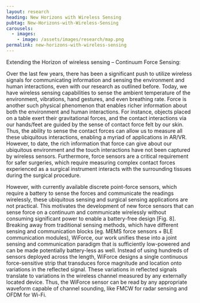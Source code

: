 ```yaml
---
layout: research
heading: New Horizons with Wireless Sensing
pubtag: New-Horizons-with-Wireless-Sensing
carousels:
  - images:
    - image: /assets/images/research/map.png
permalink: new-horizons-with-wireless-sensing
---
```


Extending the Horizon of wireless sensing – Continuum Force Sensing: 

Over the last few years, there has been a significant push to utilize wireless signals for communicating information and sensing the environment and human interactions, even with our research as outlined before. Today, we have wireless sensing capabilities to sense the ambient temperature of the environment, vibrations, hand gestures, and even breathing rate. Force is another such physical phenomenon that enables richer information about both the environment and human interactions. For instance, objects placed on a table exert their gravitational forces, and the contact interactions via our hands/feet are guided by the sense of contact force felt by our skin. Thus, the ability to sense the contact forces can allow us to measure all these ubiquitous interactions, enabling a myriad of applications in AR/VR. However, to date, the rich information that force can give about our ubiquitous environment and the touch interactions have not been captured by wireless sensors. Furthermore, force sensors are a critical requirement for safer surgeries, which require measuring complex contact forces experienced as a surgical instrument interacts with the surrounding tissues during the surgical procedure. 

However, with currently available discrete point-force sensors, which require a battery to sense the forces and communicate the readings wirelessly, these ubiquitous sensing and surgical sensing applications are not practical. This motivates the development of new force sensors that can sense force on a continuum and communicate wirelessly without consuming significant power to enable a battery-free design [Fig. 8]. Breaking away from traditional sensing methods, which have different sensing and communication blocks (eg. MEMS force sensors + BLE communication modules), WiForce, our work unifies these into a joint sensing and communication paradigm that is sufficiently low-powered and can be made potentially battery-less as well. Instead of using hundreds of sensors deployed across the length, WiForce designs a single continuous force-sensitive strip that transduces force magnitude and location onto variations in the reflected signal. These variations in reflected signals translate to variations in the wireless channel measured by any externally located device. Thus, the WiForce sensor can be read by any appropriate waveform capable of channel sounding, like FMCW for radar sensing and OFDM for Wi-Fi.
